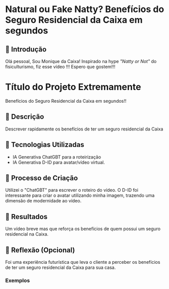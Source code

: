 # Natural ou Fake Natty? Benefícios do Seguro Residencial da Caixa em segundos

## 🚀 Introdução

Olá pessoal, Sou Monique da Caixa! Inspirado na hype _"Natty or Not"_ do fisiculturismo, fiz esse vídeo !!! Espero que gostem!!!


# Título do Projeto Extremamente
 Benefícios do Seguro Residencial da Caixa em segundos!!


## 📒 Descrição
Descrever rapidamente os benefícios de ter um seguro residencial da Caixa

## 🤖 Tecnologias Utilizadas
* IA Generativa ChatGBT para a roteirização
* IA Generativa D-ID para avatar/vídeo virtual.

## 🧐 Processo de Criação
Utilizei o "ChatGBT" para escrever o roteiro do vídeo. O D-ID foi interessante para criar o avatar utilizando minha imagem, trazendo uma dimensão de modernidade ao vídeo.

## 🚀 Resultados
Um vídeo breve mas que reforça os benefícios de quem possui um seguro residencial na Caixa.

## 💭 Reflexão (Opcional)
Foi uma experiência futurística que leva o cliente a perceber os benefícios de ter um seguro residencial da Caixa para  sua casa.

### Exemplos 

